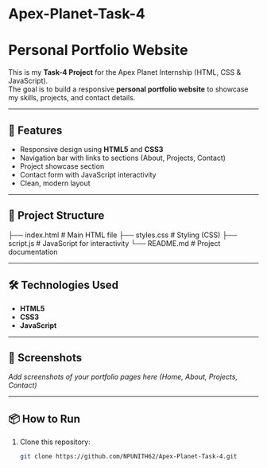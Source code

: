 # Apex-Planet-Task-4
# Personal Portfolio Website

This is my **Task-4 Project** for the Apex Planet Internship (HTML, CSS & JavaScript).  
The goal is to build a responsive **personal portfolio website** to showcase my skills, projects, and contact details.

---

## 🚀 Features
- Responsive design using **HTML5** and **CSS3**
- Navigation bar with links to sections (About, Projects, Contact)
- Project showcase section
- Contact form with JavaScript interactivity
- Clean, modern layout

---

## 📂 Project Structure
├── index.html # Main HTML file
├── styles.css # Styling (CSS)
├── script.js # JavaScript for interactivity
└── README.md # Project documentation

---

## 🛠️ Technologies Used
- **HTML5**
- **CSS3**
- **JavaScript**

---

## 📸 Screenshots
_Add screenshots of your portfolio pages here (Home, About, Projects, Contact)_

---

## 📦 How to Run
1. Clone this repository:
   ```bash
   git clone https://github.com/NPUNITH62/Apex-Planet-Task-4.git
